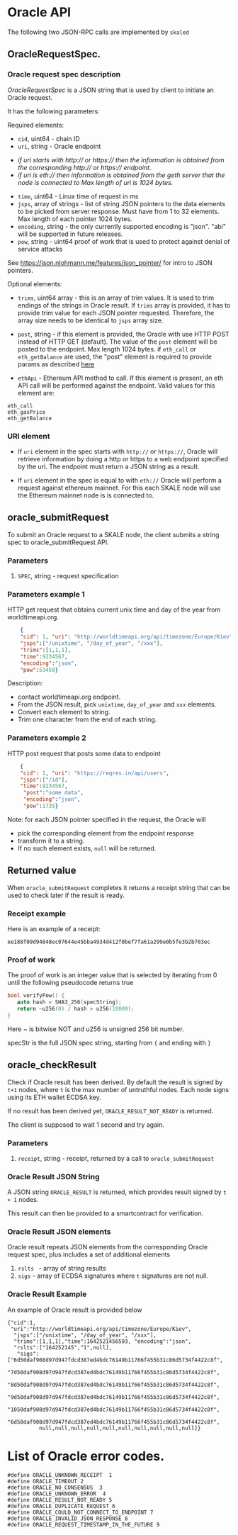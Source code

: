 # Oracle API

The following two JSON-RPC calls are implemented by ```skaled```

## OracleRequestSpec.

### Oracle request spec description

$OracleRequestSpec$ is a JSON string that is used by client to initiate an Oracle request.

It has the following parameters:

Required elements:

* ```cid```, uint64 - chain ID
* ```uri```, string - Oracle endpoint 
- _if uri starts with http:// or https:// then the information is obtained from the corresponding http:// or https:// endpoint_. 
- _if uri is eth:// then information is obtained from the geth server that the node is connected to_
 _Max length of uri is 1024 bytes._
* ```time```, uint64 - Linux time of request in ms
* ```jsps```, array of strings - list of string JSON pointers to the data elements to be picked from server response. Must have from 1 to 32 elements. Max length of each pointer 1024 bytes.
* ```encoding```, string - the only currently supported encoding is "json". "abi" will be supported in future releases. 
* ```pow```, string - uint64 proof of work that is used to protect against denial of service attacks

See https://json.nlohmann.me/features/json_pointer/ for intro to
JSON pointers.


Optional elements:

* ```trims```, uint64 array - this is an array of trim values.
   It is used to trim endings of the strings in Oracle result.
   If ```trims``` array is provided, it has to provide trim value for
   each JSON pointer requested. Therefore, the array size needs to be identical to ```jsps``` array size.


* ```post```, string - if this element is provided, the
   Oracle with use HTTP POST instead of HTTP GET (default).
   The value of the ```post``` element will be posted to the endpoint. Max length 1024 bytes.
   if ```eth_call``` or ```eth_getBalance``` are used, the "post" element is required to provide params as described [here](https://ethereum.org/en/developers/docs/apis/json-rpc/#eth_call)
   
* ```ethApi``` - Ethereum API method to call.  If this element is present, an eth API call will be performed against the endpoint. Valid values for this element are:

```
eth_call
eth_gasPrice
eth_getBalance
```

### URI element

* If ```uri``` element in the spec starts with ```http://``` or ```https://```, Oracle will retrieve information by doing a http or https to a web endpoint specified by the uri. The endpoint must return a JSON string as a result.

* If ```uri``` element in the spec is equal to with ```eth://``` Oracle will perform a request against ethereum mainnet.   For this each SKALE node will use the Ethereum mainnet node is is connected to.

## oracle_submitRequest

To submit an Oracle request to a SKALE node, the client submits a string spec 
to oracle_submitRequest API.

### Parameters

1. ```SPEC```, string - request specification

### Parameters example 1

HTTP get request that obtains current unix time and
day of the year from worldtimeapi.org.

```json
    {
    "cid": 1, "uri": "http://worldtimeapi.org/api/timezone/Europe/Kiev",
    "jsps":["/unixtime", "/day_of_year", "/xxx"],
    "trims":[1,1,1],
    "time":9234567,
    "encoding":"json",
    "pow":53458}
```

Description:

- contact worldtimeapi.org endpoint.
- From the JSON result, pick ```unixtime```, ```day_of_year``` and ```xxx```
  elements.
- Convert each element to string.
- Trim one character from the end of each string.

### Parameters example 2

HTTP post request that posts some data to endpoint

```json
    {
    "cid": 1, "uri": "https://reqres.in/api/users", 
    "jsps":["/id"],   
    "time":9234567, 
     "post":"some data",
     "encoding":"json",
     "pow":1735}
```




Note: for each JSON pointer specified in the request, the Oracle
will

- pick the corresponding element from the endpoint response
- transform it to a string.
- If no such element exists, ```null``` will be returned.


## Returned value

When ```oracle_submitRequest``` completes it returns a receipt string
that can be used to check later if the result is ready.

### Receipt example

Here is an example of a receipt:

```
ee188f09d94848ec07644e45bba4934d412f0bef7fa61a299e0b5fe3b2b703ec
```

### Proof of work

The proof of work is an integer value that is selected by
iterating from 0 until the following pseudocode returns true

```c++
bool verifyPow() {
   auto hash = SHA3_256(specString);
   return ~u256(0) / hash > u256(10000);
}
```

Here ~ is bitwise NOT and u256 is unsigned 256 bit number.

specStr is the full JSON spec string, starting from ```{``` and ending with
```}```


## oracle_checkResult

Check if Oracle result has been derived. By default the result is signed
by ```t+1``` nodes, where ```t``` is the max number of untruthful nodes.
Each node signs using its ETH wallet ECDSA key.

If no result has been derived yet, ```ORACLE_RESULT_NOT_READY``` is returned.

The client is supposed to wait 1 second and try again.

### Parameters

1. ```receipt```, string - receipt, returned by a call to ```oracle_submitRequest```

### Oracle Result JSON String

A JSON string ```ORACLE_RESULT``` is returned, which provides
result signed by ```t + 1``` nodes.

This result can then be provided to a smartcontract for verification.

### Oracle Result JSON elements

Oracle result repeats JSON elements from the corresponding
Oracle request spec, plus includes a set of additional elements

1. ```rslts ``` - array of string results
2. ```sigs``` - array of ECDSA signatures where ```t``` signatures are not null.

### Oracle Result Example

An example of Oracle result is provided below

```
{"cid":1,
 "uri":"http://worldtimeapi.org/api/timezone/Europe/Kiev",
  "jsps":["/unixtime", "/day_of_year", "/xxx"],
  "trims":[1,1,1],"time":1642521456593, "encoding":"json",
  "rslts":["164252145","1",null],
   "sigs":["6d50daf908d97d947fdcd387ed4bdc76149b11766f455b31c86d5734f4422c8f",
           "7d50daf908d97d947fdcd387ed4bdc76149b11766f455b31c86d5734f4422c8f",
           "8d50daf908d97d947fdcd387ed4bdc76149b11766f455b31c86d5734f4422c8f",
           "9d50daf908d97d947fdcd387ed4bdc76149b11766f455b31c86d5734f4422c8f",
           "1050daf908d97d947fdcd387ed4bdc76149b11766f455b31c86d5734f4422c8f",
           "6d50daf908d97d947fdcd387ed4bdc76149b11766f455b31c86d5734f4422c8f",
          null,null,null,null,null,null,null,null,null,null]}
```

# List of Oracle error codes.

```
#define ORACLE_UNKNOWN_RECEIPT  1
#define ORACLE_TIMEOUT 2
#define ORACLE_NO_CONSENSUS  3
#define ORACLE_UNKNOWN_ERROR  4
#define ORACLE_RESULT_NOT_READY 5
#define ORACLE_DUPLICATE_REQUEST 6
#define ORACLE_COULD_NOT_CONNECT_TO_ENDPOINT 7
#define ORACLE_INVALID_JSON_RESPONSE 8
#define ORACLE_REQUEST_TIMESTAMP_IN_THE_FUTURE 9
```
